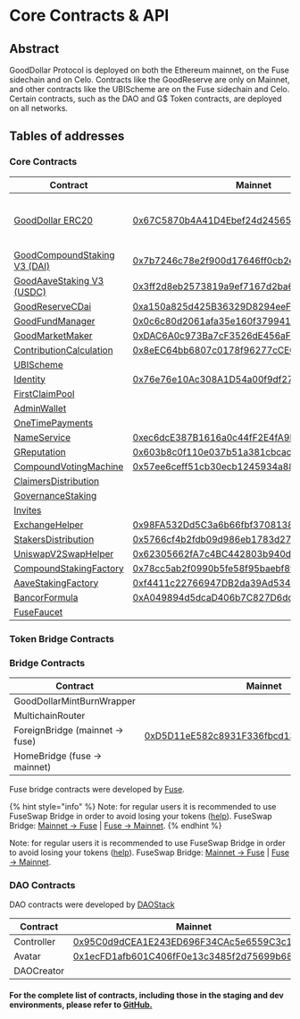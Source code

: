 # Core Contracts & API

## Abstract

GoodDollar Protocol is deployed on both the Ethereum mainnet, on the Fuse sidechain and on Celo. Contracts like the GoodReserve are only on Mainnet, and other contracts like the UBIScheme are on the Fuse sidechain and Celo. Certain contracts, such as the DAO and G$ Token contracts, are deployed on all networks.

## Tables of addresses

### Core Contracts

| Contract                                                                                               | Mainnet                                                                                                               | Fuse                                                                                                                                   | Celo                                                                                                                               | Source code                                                                                                                                                                                                                                                                       |
| ------------------------------------------------------------------------------------------------------ | --------------------------------------------------------------------------------------------------------------------- | -------------------------------------------------------------------------------------------------------------------------------------- | ---------------------------------------------------------------------------------------------------------------------------------- | --------------------------------------------------------------------------------------------------------------------------------------------------------------------------------------------------------------------------------------------------------------------------------- |
| [GoodDollar ERC20](../../protocol-v2/core-contracts-and-api/gooddollar.md)                             | [0x67C5870b4A41D4Ebef24d2456547A03F1f3e094B](https://etherscan.io/address/0x67C5870b4A41D4Ebef24d2456547A03F1f3e094B) | [0x495d133B938596C9984d462F007B676bDc57eCEC](https://explorer.fuse.io/address/0x495d133B938596C9984d462F007B676bDc57eCEC/transactions) | [0x62B8B11039FcfE5aB0C56E502b1C372A3d2a9c7A](https://explorer.celo.org/mainnet/address/0x62B8B11039FcfE5aB0C56E502b1C372A3d2a9c7A) | <p><a href="https://github.com/GoodDollar/GoodContracts/blob/master/contracts/token/GoodDollar.sol">GoodDollar.sol</a><br><a href="https://github.com/GoodDollar/GoodProtocol/blob/master/contracts/token/superfluid/SuperGoodDollar.sol">SuperGoodDollar.sol (celo only)</a></p> |
| [GoodCompoundStaking V3 (DAI)](../../protocol-v2/core-contracts-and-api/goodcompoundstaking-v2-dai.md) | [0x7b7246c78e2f900d17646ff0cb2ec47d6ba10754](https://etherscan.io/address/0x7b7246c78e2f900d17646ff0cb2ec47d6ba10754) |                                                                                                                                        |                                                                                                                                    | [GoodCompoundStakingV2.sol](https://github.com/GoodDollar/GoodProtocol/blob/master/contracts/staking/compound/GoodCompoundStakingV2.sol)                                                                                                                                          |
| [GoodAaveStaking V3 (USDC)](../../protocol-v2/core-contracts-and-api/goodaavestaking-v2-usdc.md)       | [0x3ff2d8eb2573819a9ef7167d2ba6fd6d31b17f4f](https://etherscan.io/address/0x3ff2d8eb2573819a9ef7167d2ba6fd6d31b17f4f) |                                                                                                                                        |                                                                                                                                    | [GoodAaveStakingV2.sol](https://github.com/GoodDollar/GoodProtocol/blob/master/contracts/staking/aave/GoodAaveStakingV2.sol)                                                                                                                                                      |
| [GoodReserveCDai](../../protocol-v2/core-contracts-and-api/goodreservecdai.md)                         | [0xa150a825d425B36329D8294eeF8bD0fE68f8F6E0](https://etherscan.io/address/0xa150a825d425B36329D8294eeF8bD0fE68f8F6E0) |                                                                                                                                        |                                                                                                                                    | [GoodReserveCDai.sol](https://github.com/GoodDollar/GoodProtocol/blob/master/contracts/reserve/GoodReserveCDai.sol)                                                                                                                                                               |
| [GoodFundManager](../../protocol-v2/core-contracts-and-api/goodfundmanager.md)                         | [0x0c6c80d2061afa35e160f3799411d83bdeea0a5a](https://etherscan.io/address/0x0c6c80d2061afa35e160f3799411d83bdeea0a5a) |                                                                                                                                        |                                                                                                                                    | [GoodFundManager.sol](https://github.com/GoodDollar/GoodProtocol/blob/master/contracts/staking/GoodFundManager.sol)                                                                                                                                                               |
| [GoodMarketMaker](../../protocol-v2/core-contracts-and-api/goodmarketmaker.md)                         | [0xDAC6A0c973Ba7cF3526dE456aFfA43AB421f659F](https://etherscan.io/address/0xDAC6A0c973Ba7cF3526dE456aFfA43AB421f659F) |                                                                                                                                        |                                                                                                                                    | [GoodMarketMaker.sol](https://github.com/GoodDollar/GoodProtocol/blob/master/contracts/reserve/GoodMarketMaker.sol)                                                                                                                                                               |
| [ContributionCalculation](../../protocol-v2/core-contracts-and-api/contributioncalculation.md)         | [0x8eEC64bb6807c0178f96277cCE6a334B4e565E5C](https://etherscan.io/address/0x8eEC64bb6807c0178f96277cCE6a334B4e565E5C) |                                                                                                                                        |                                                                                                                                    | [ContributionCalculation.sol](https://github.com/GoodDollar/GoodContracts/blob/master/stakingModel/contracts/ContributionCalculation.sol)                                                                                                                                         |
| [UBIScheme](../../protocol-v2/core-contracts-and-api/ubischeme.md)                                     |                                                                                                                       | [0xd253A5203817225e9768C05E5996d642fb96bA86](https://explorer.fuse.io/address/0xd253A5203817225e9768C05E5996d642fb96bA86/transactions) | [0x43d72Ff17701B2DA814620735C39C620Ce0ea4A1](https://explorer.celo.org/mainnet/address/0x43d72Ff17701B2DA814620735C39C620Ce0ea4A1) | [UBIScheme.sol](https://github.com/GoodDollar/GoodProtocol/blob/master/contracts/ubi/UBIScheme.sol)                                                                                                                                                                               |
| [Identity](../../protocol-v2/core-contracts-and-api/identity.md)                                       | [0x76e76e10Ac308A1D54a00f9df27EdCE4801F288b](https://etherscan.io/address/0x76e76e10Ac308A1D54a00f9df27EdCE4801F288b) | [0xFa8d865A962ca8456dF331D78806152d3aC5B84F](https://explorer.fuse.io/address/0xFa8d865A962ca8456dF331D78806152d3aC5B84F/transactions) | [0xC361A6E67822a0EDc17D899227dd9FC50BD62F42](https://explorer.celo.org/mainnet/address/0xC361A6E67822a0EDc17D899227dd9FC50BD62F42) | [Identity.sol](https://github.com/GoodDollar/GoodProtocol/blob/master/contracts/identity/IdentityV2.sol)                                                                                                                                                                          |
| [FirstClaimPool](../../protocol-v2/core-contracts-and-api/firstclaimpool.md)                           |                                                                                                                       | [0x18BcdF79A724648bF34eb06701be81bD072A2384](https://explorer.fuse.io/address/0x18BcdF79A724648bF34eb06701be81bD072A2384/transactions) |                                                                                                                                    | [FirstClaimPool.sol](https://github.com/GoodDollar/GoodContracts/blob/master/stakingModel/contracts/FirstClaimPool.sol)                                                                                                                                                           |
| [AdminWallet](../../protocol-v2/core-contracts-and-api/adminwallet.md)                                 |                                                                                                                       | [0x9F75dAcB77419b87f568d417eBc84346e134144E](https://explorer.fuse.io/address/0x9F75dAcB77419b87f568d417eBc84346e134144E/transactions) |                                                                                                                                    | [AdminWallet.sol](https://github.com/GoodDollar/GoodContracts/blob/master/contracts/wallet/AdminWallet.sol)                                                                                                                                                                       |
| [OneTimePayments](../../protocol-v2/core-contracts-and-api/onetimepayments.md)                         |                                                                                                                       | [0xd9Aa86e0Ddb932bD78ab8c71C1B98F83cF610Bd4](https://explorer.fuse.io/address/0xd9Aa86e0Ddb932bD78ab8c71C1B98F83cF610Bd4/transactions) |                                                                                                                                    | [OneTimePayments.sol](https://github.com/GoodDollar/GoodContracts/blob/master/contracts/dao/schemes/OneTimePayments.sol)                                                                                                                                                          |
| [NameService](../../protocol-v2/core-contracts-and-api/nameservice.md)                                 | [0xec6dcE387B1616a0c44fF2E4fA9E90E53Cf14eb0](https://etherscan.io/address/0xec6dcE387B1616a0c44fF2E4fA9E90E53Cf14eb0) | [0xec6dcE387B1616a0c44fF2E4fA9E90E53Cf14eb0](https://explorer.fuse.io/address/0xec6dcE387B1616a0c44fF2E4fA9E90E53Cf14eb0/transactions) | [0x0F5dB7a64A6a64052693676CA898EC7F7A94FF4e](https://explorer.celo.org/mainnet/address/0x0F5dB7a64A6a64052693676CA898EC7F7A94FF4e) | [NameService.sol](https://github.com/GoodDollar/GoodProtocol/blob/master/contracts/utils/NameService.sol)                                                                                                                                                                         |
| [GReputation](../../protocol-v2/core-contracts-and-api/greputation.md)                                 | [0x603b8c0f110e037b51a381cbcacabb8d6c6e4543](https://etherscan.io/address/0x603b8c0f110e037b51a381cbcacabb8d6c6e4543) | [0x603B8C0F110E037b51A381CBCacAbb8d6c6E4543](https://explorer.fuse.io/address/0x603B8C0F110E037b51A381CBCacAbb8d6c6E4543/transactions) | [0xa9000Aa66903b5E26F88Fa8462739CdCF7956EA6](https://explorer.celo.org/mainnet/address/0xa9000Aa66903b5E26F88Fa8462739CdCF7956EA6) | [GReputation.sol](https://github.com/GoodDollar/GoodProtocol/blob/master/contracts/governance/GReputation.sol)                                                                                                                                                                    |
| [CompoundVotingMachine](../../protocol-v2/core-contracts-and-api/compoundvotingmachine.md)             | [0x57ee6ceff51cb30ecb1245934a882c500fbec1e9](https://etherscan.io/address/0x57ee6ceff51cb30ecb1245934a882c500fbec1e9) | [0x57Ee6Ceff51CB30Ecb1245934a882c500Fbec1e9](https://explorer.fuse.io/address/0x57Ee6Ceff51CB30Ecb1245934a882c500Fbec1e9/transactions) |                                                                                                                                    | [CompoundVotingMachine.sol](https://github.com/GoodDollar/GoodProtocol/blob/master/contracts/governance/CompoundVotingMachine.sol)                                                                                                                                                |
| [ClaimersDistribution](../../protocol-v2/core-contracts-and-api/claimersdistribution.md)               |                                                                                                                       | [0x1aE4929090258A9D5000D98Cfb8A27174d345834](https://explorer.fuse.io/address/0x1aE4929090258A9D5000D98Cfb8A27174d345834/transactions) |                                                                                                                                    | [ClaimersDistribution.sol](https://github.com/GoodDollar/GoodProtocol/blob/master/contracts/governance/ClaimersDistribution.sol)                                                                                                                                                  |
| [GovernanceStaking](../../protocol-v2/core-contracts-and-api/governancestaking.md)                     |                                                                                                                       | [0xB7C3e738224625289C573c54d402E9Be46205546](https://explorer.fuse.io/address/0xB7C3e738224625289C573c54d402E9Be46205546/transactions) |                                                                                                                                    | [GovarnanceStaking.sol](https://github.com/GoodDollar/GoodProtocol/blob/master/contracts/governance/GovernanceStaking.sol)                                                                                                                                                        |
| [Invites](../../protocol-v2/core-contracts-and-api/invites.md)                                         |                                                                                                                       | [0xCa2F09c3ccFD7aD5cB9276918Bd1868f2b922ea0](https://explorer.fuse.io/address/0xCa2F09c3ccFD7aD5cB9276918Bd1868f2b922ea0/transactions) |                                                                                                                                    | [InvitesV1.sol](https://github.com/GoodDollar/GoodProtocol/blob/master/contracts/invite/InvitesV1.sol)                                                                                                                                                                            |
| [ExchangeHelper](../../protocol-v2/core-contracts-and-api/exchangehelper.md)                           | [0x98FA532Dd5C3a6b66fbf370813803192DE4e0abd](https://etherscan.io/address/0x98FA532Dd5C3a6b66fbf370813803192DE4e0abd) |                                                                                                                                        |                                                                                                                                    | [ExchangeHelper.sol](https://github.com/GoodDollar/GoodProtocol/blob/master/contracts/reserve/ExchangeHelper.sol)                                                                                                                                                                 |
| [StakersDistribution](../../protocol-v2/core-contracts-and-api/stakersdistribution.md)                 | [0x5766cf4b2fdb09d986eb1783d276013c224e28c8](https://etherscan.io/address/0x5766cf4b2fdb09d986eb1783d276013c224e28c8) |                                                                                                                                        |                                                                                                                                    | [StakersDistribution.sol](https://github.com/GoodDollar/GoodProtocol/blob/master/contracts/governance/StakersDistribution.sol)                                                                                                                                                    |
| [UniswapV2SwapHelper](../../protocol-v2/core-contracts-and-api/uniswapv2swaphelper.md)                 | [0x62305662fA7c4BC442803b940d9192DbDC92D710](https://etherscan.io/address/0x62305662fA7c4BC442803b940d9192DbDC92D710) |                                                                                                                                        |                                                                                                                                    | [UniswapV2SwapHelper.sol](https://github.com/GoodDollar/GoodProtocol/blob/master/contracts/staking/UniswapV2SwapHelper.sol)                                                                                                                                                       |
| [CompoundStakingFactory](../../protocol-v2/core-contracts-and-api/compoundstakingfactory.md)           | [0x78cc5ab2f0990b5fe58f95baebf8f37879534aeb](https://etherscan.io/address/0x78cc5ab2f0990b5fe58f95baebf8f37879534aeb) |                                                                                                                                        |                                                                                                                                    | [CompoundStakingFactory.sol](https://github.com/GoodDollar/GoodProtocol/blob/master/contracts/staking/compound/CompoundStakingFactory.sol)                                                                                                                                        |
| [AaveStakingFactory](../../protocol-v2/core-contracts-and-api/aavestakingfactory.md)                   | [0xf4411c22766947DB2da39Ad534A040b770B51153](https://etherscan.io/address/0xf4411c22766947DB2da39Ad534A040b770B51153) |                                                                                                                                        |                                                                                                                                    | [AaveStakingFactory.sol](https://github.com/GoodDollar/GoodProtocol/blob/master/contracts/staking/aave/AaveStakingFactory.sol)                                                                                                                                                    |
| [BancorFormula](broken-reference)                                                                      | [0xA049894d5dcaD406b7C827D6dc6A0B58CA4AE73a](https://etherscan.io/address/0xA049894d5dcaD406b7C827D6dc6A0B58CA4AE73a) |                                                                                                                                        |                                                                                                                                    | [BancorFormula.sol](https://github.com/GoodDollar/GoodProtocol/blob/master/contracts/utils/BancorFormula.sol)                                                                                                                                                                     |
| [FuseFaucet](../../protocol-v2/core-contracts-and-api/fusefaucet.md)                                   |                                                                                                                       | [0x01ab5966C1d742Ae0CFF7f14cC0F4D85156e83d9](https://explorer.fuse.io/address/0x01ab5966C1d742Ae0CFF7f14cC0F4D85156e83d9/transactions) |                                                                                                                                    | [FuseFaucet.sol](https://github.com/GoodDollar/GoodProtocol/blob/master/contracts/fuseFaucet/FuseFaucet.sol)                                                                                                                                                                      |

### Token Bridge Contracts

### Bridge Contracts

| Contract                        | Mainnet                                                                                                               | Fuse                                                                                                                      | Celo                                                                                                                               | Source code                                                                                                                                                                       |
| ------------------------------- | --------------------------------------------------------------------------------------------------------------------- | ------------------------------------------------------------------------------------------------------------------------- | ---------------------------------------------------------------------------------------------------------------------------------- | --------------------------------------------------------------------------------------------------------------------------------------------------------------------------------- |
| GoodDollarMintBurnWrapper       |                                                                                                                       |                                                                                                                           | [0x5566b6E4962BA83e05a426Ad89031ec18e9CadD3](https://explorer.celo.org/mainnet/address/0x5566b6E4962BA83e05a426Ad89031ec18e9CadD3) |                                                                                                                                                                                   |
| MultichainRouter                |                                                                                                                       |                                                                                                                           | [0xf27Ee99622C3C9b264583dACB2cCE056e194494f](https://explorer.celo.org/mainnet/address/0xf27Ee99622C3C9b264583dACB2cCE056e194494f) |                                                                                                                                                                                   |
| ForeignBridge (mainnet -> fuse) | [0xD5D11eE582c8931F336fbcd135e98CEE4DB8CCB0](https://etherscan.io/address/0xD5D11eE582c8931F336fbcd135e98CEE4DB8CCB0) |                                                                                                                           |                                                                                                                                    | [ForeignAMBErc677ToErc677.sol](https://github.com/fuseio/tokenbridge-contracts/blob/master/contracts/upgradeable\_contracts/amb\_erc677\_to\_erc677/ForeignAMBErc677ToErc677.sol) |
| HomeBridge (fuse -> mainnet)    |                                                                                                                       | [0xD39021DB018E2CAEadb4B2e6717D31550e7918D0](https://explorer.fuse.io/address/0xD39021DB018E2CAEadb4B2e6717D31550e7918D0) |                                                                                                                                    | [HomeAMBErc677ToErc677.sol](https://github.com/fuseio/tokenbridge-contracts/blob/master/contracts/upgradeable\_contracts/amb\_erc677\_to\_erc677/HomeAMBErc677ToErc677.sol)       |

Fuse bridge contracts were developed by [Fuse](https://fuse.io).

{% hint style="info" %}
Note: for regular users it is recommended to use FuseSwap Bridge in order to avoid losing your tokens ([help](https://docs.fuse.io/fuseswap/bridge-fuse-erc20-tokens)). FuseSwap Bridge: [Mainnet -> Fuse](https://fuseswap.com/#/bridge/0x67C5870b4A41D4Ebef24d2456547A03F1f3e094B) | [Fuse -> Mainnet](https://fuseswap.com/#/bridge/0x495d133B938596C9984d462F007B676bDc57eCEC).
{% endhint %}

Note: for regular users it is recommended to use FuseSwap Bridge in order to avoid losing your tokens ([help](https://docs.fuse.io/fuseswap/bridge-fuse-erc20-tokens)). FuseSwap Bridge: [Mainnet -> Fuse](https://fuseswap.com/#/bridge/0x67C5870b4A41D4Ebef24d2456547A03F1f3e094B) | [Fuse -> Mainnet](https://fuseswap.com/#/bridge/0x495d133B938596C9984d462F007B676bDc57eCEC).

### DAO Contracts

DAO contracts were developed by [DAOStack](https://daostack.io)

| Contract   | Mainnet                                                                                                               | Fuse                                                                                                                      | Celo                                                                                                                               | Source code                                                                                      |
| ---------- | --------------------------------------------------------------------------------------------------------------------- | ------------------------------------------------------------------------------------------------------------------------- | ---------------------------------------------------------------------------------------------------------------------------------- | ------------------------------------------------------------------------------------------------ |
| Controller | [0x95C0d9dCEA1E243ED696F34CAc5e6559C3c128a3](https://etherscan.io/address/0x95C0d9dCEA1E243ED696F34CAc5e6559C3c128a3) | [0xBcE053b99e22158f8B62f4DBFbEdE1f936b2D4e4](https://explorer.fuse.io/address/0xBcE053b99e22158f8B62f4DBFbEdE1f936b2D4e4) | [0x0be7C592374EE0bD0CcBFC76Be758a138BcaEc6E](https://explorer.celo.org/mainnet/address/0x0be7C592374EE0bD0CcBFC76Be758a138BcaEc6E) | [Controller.sol](http://github.com/daostack/arc/tree/master/contracts/controller/Controller.sol) |
| Avatar     | [0x1ecFD1afb601C406fF0e13c3485f2d75699b6817](https://etherscan.io/address/0x1ecFD1afb601C406fF0e13c3485f2d75699b6817) | [0xf96dADc6D71113F6500e97590760C924dA1eF70e](https://explorer.fuse.io/address/0xf96dADc6D71113F6500e97590760C924dA1eF70e) | [0x495d133B938596C9984d462F007B676bDc57eCEC](https://explorer.celo.org/mainnet/address/0x495d133B938596C9984d462F007B676bDc57eCEC) | [Avatar.sol](http://github.com/daostack/arc/tree/master/contracts/controller/Avatar.sol)         |
| DAOCreator |                                                                                                                       |                                                                                                                           | [0x76e76e10Ac308A1D54a00f9df27EdCE4801F288b](https://explorer.celo.org/mainnet/address/0x76e76e10Ac308A1D54a00f9df27EdCE4801F288b) |                                                                                                  |



#### For the complete list of contracts, including those in the staging and dev environments, please refer to [GitHub.](https://github.com/GoodDollar/GoodProtocol/blob/master/releases/deployment.json)


